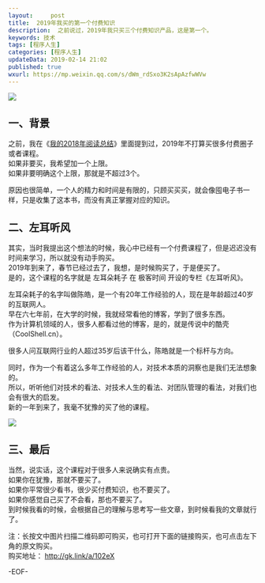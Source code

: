 ```yaml
---   
layout:     post  
title:  2019年我买的第一个付费知识
description:  之前说过，2019年我只买三个付费知识产品，这是第一个。  
keywords: 技术  
tags: [程序人生]    
categories: [程序人生]  
updateData: 2019-02-14 21:02 
published: true 
wxurl: https://mp.weixin.qq.com/s/dWm_rdSxo3K2sApAzfwWVw  
---  
```



![](//res2019.tiankonguse.com/images/2019/02/6979179fbd3996243ee1ba2dfb3d088e.jpg)  


## 一、背景

之前，我在《[我的2018年阅读总结](https://mp.weixin.qq.com/s/5hMlfb3VCZmQJqDcr9thiw)》里面提到过，2019年不打算买很多付费圈子或者课程。  
如果非要买，我希望加一个上限。  
如果非要明确这个上限，那就是不超过3个。  


原因也很简单，一个人的精力和时间是有限的，只顾买买买，就会像囤电子书一样，只是收集了这本书，而没有真正掌握对应的知识。  


## 二、左耳听风


其实，当时我提出这个想法的时候，我心中已经有一个付费课程了，但是迟迟没有时间来学习，所以就没有动手购买。  
2019年到来了，春节已经过去了，我想，是时候购买了，于是便买了。  
是的，这个课程的名字就是 左耳朵耗子 在 极客时间 开设的专栏《左耳听风》。  


左耳朵耗子的名字叫做陈皓，是一个有20年工作经验的人，现在是年龄超过40岁的互联网人。  
早在六七年前，在大学的时候，我就经常看他的博客，学到了很多东西。  
作为计算机领域的人，很多人都看过他的博客，是的，就是传说中的酷壳（CoolShell.cn）。  


很多人问互联网行业的人超过35岁后该干什么，陈皓就是一个标杆与方向。  


同时，作为一个有着这么多年工作经验的人，对技术本质的洞察也是我们无法想象的。  
所以，听听他们对技术的看法、对技术人生的看法、对团队管理的看法，对我们也会有很大的启发。  
新的一年到来了，我毫不犹豫的买了他的课程。  


![](//res2019.tiankonguse.com/images/2019/02/20190214212534.jpg)  


## 三、最后


当然，说实话，这个课程对于很多人来说确实有点贵。  
如果你在犹豫，那就不要买了。  
如果你平常很少看书，很少买付费知识，也不要买了。  
如果你感觉自己买了不会看，那也不要买了。  
到时候我看的时候，会根据自己的理解与思考写一些文章，到时候看我的文章就行了。  


注：长按文中图片扫描二维码即可购买，也可打开下面的链接购买，也可点击左下角的原文购买。  
购买地址： http://gk.link/a/102eX  


-EOF-  


  
